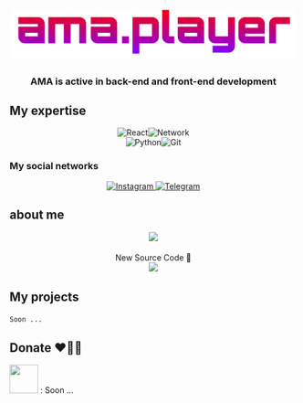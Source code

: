 <h1 align="center">
  <br>
  <a href="https://instagram.com/ama.player0000"><img src="https://github.com/ama-player0000/ama-player0000/blob/main/ama.png?raw=true" alt="amir mohammad abolfathy" width="500"></a>
</h1>

<h3 align="center">AMA is active in back-end and front-end development </h3>

## My expertise

<p align="center">
<img alt="React" src="https://img.shields.io/badge/React-%231e1e1e.svg?style=for-the-badge&logo=React&logoColor=#00F7FF" /><img alt="Network" src="https://img.shields.io/badge/Network-%231e1e1e.svg?style=for-the-badge&logo=RSS&logocolor=yellow" />
  <br>
<img alt="Python" src="https://img.shields.io/badge/Python-%231e1e1e.svg?style=for-the-badge&logo=Python&logocolor=yellow" /><img alt="Git" src="https://img.shields.io/badge/Git-%231e1e1e.svg?style=for-the-badge&logo=git&logoColor=orange" />
</p>

### My social networks
<p align="center">
<a href="https://instagram.com/ama.player0000">
    <img alt="Instagram" src="https://img.shields.io/badge/Instagram-%23FF00AF.svg?style=for-the-badge&logo=Instagram&logoColor=white" />
</a>
<a href="https://t.me/ama_player0000">
    <img alt="Telegram" src="https://img.shields.io/badge/Telegram-%23006bff.svg?style=for-the-badge&logo=Telegram&logoColor=white" />
</a>
</p>

## about me
<p align="center">
<img src="https://github-readme-stats.vercel.app/api?username=ama-player0000&theme=radical&show_icons=true" />
  <br><br>
<!--Number one 👍 <br>
<img src="https://github-readme-stats.vercel.app/api/pin/?username=ama-player0000&theme=radical&repo=calculator_v2" />
  <br><br>-->
New Source Code 🤩 <br>
<img src="https://github-readme-stats.vercel.app/api/pin/?username=ama-player0000&theme=codeSTACKr&repo=signin-signup" />
</p>

## My projects

```Soon ...```

## Donate ❤️🌹🤩
<p align="ltr">
  <img height="50" width="50" src="https://cdn.simpleicons.org/bitcoin" />
  <span> : Soon ...</span>
</p>
